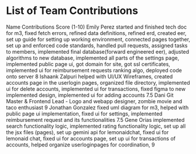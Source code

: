# List of Team Contributions

Name
Contributions
Score (1-10)
Emily Perez
started and finished tech doc for m3, fixed fetch errors, refined data definitions, refined erd, created eer, set up guide for setting up working environment, connected pages together, set up and enforced code standards, handled pull requests, assigned tasks to members, implemented final database(forward engineered eer), adjusted algorithms to new database, implemented all parts of the settings page, implemented public page ui, got domain for site, got ssl certificates, implemented ui for reimbursement requests ranking algo, deployed code onto server
8
Ishaank Zalpuri
helped with UI/UX Wireframes, created accounts page in the userlogin pages, organized file directory, implemented ui for delete accounts, implemented ui for transactions, fixed figma to new implemented design, implemented ui for adding accounts 
7.5
Dani
Git Master & Frontend Lead - Logo and webapp designer, zombie movie and taco enthusiast
9
Jonathan Gonzalez
fixed uml diagram for m3, helped with public page ui implementation, fixed ui for settings, implemented reimbursement request and its functionalities 
7.5
Gene Orias
implemented search functionality logic, implemented rating functionality logic, set up all the jsx files (pages), set up gemini api for lemonaidchat, fixed ui for lemonaid chat, fixed ui for accounts page, set up ui for transactions of accounts, helped organize userloginpages for coordination, 
9

